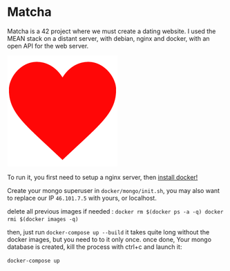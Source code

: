 # Matcha

Matcha is a 42 project where we must create a dating website.
I used the MEAN stack on a distant server, with debian, nginx and docker,
with an open API for the web server.

![Matcha Logo](/docker/web_client/public/images/liketrue.png)

To run it, you first need to setup a nginx server, then [install docker!](https://docs.docker.com/engine/installation/linux/debian/#install-using-the-repository)

Create your mongo superuser in `docker/mongo/init.sh`,
you may also want to replace our IP `46.101.7.5` with yours, or localhost.

delete all previous images if needed :
`docker rm $(docker ps -a -q)
docker rmi $(docker images -q)`

then, just run
`docker-compose up --build`
it takes quite long without the docker images, but you need to to it only once. once done,
Your mongo database is created, kill the process with ctrl+c and launch it:

`docker-compose up`
